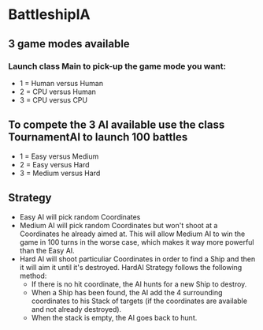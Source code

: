 # BattleshipIA
## 3 game modes available
### Launch class Main to pick-up the game mode you want:
* 1 = Human versus Human
* 2 = CPU versus Human
* 3 = CPU versus CPU

## To compete the 3 AI available use the class TournamentAI to launch 100 battles
* 1 = Easy versus Medium
* 2 = Easy versus Hard
* 3 = Medium versus Hard

## Strategy
* Easy AI will pick random Coordinates
* Medium AI will pick random Coordinates but won't shoot at a Coordinates he already aimed at.
This will allow Medium AI to win the game in 100 turns in the worse case, which makes it way more powerful than the Easy AI.
* Hard AI will shoot particuliar Coordinates in order to find a Ship and then it will aim it until it's destroyed.
HardAI Strategy follows the following method:
	- If there is no hit coordinate, the AI hunts for a new Ship to destroy.
	- When a Ship has been found, the AI add the 4 surrounding coordinates to his Stack of targets (if the coordinates are available and not already destroyed).
	- When the stack is empty, the AI goes back to hunt.
